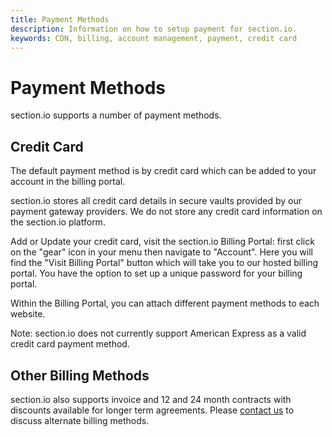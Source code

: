 ```yaml
---
title: Payment Methods
description: Information on how to setup payment for section.io.
keywords: CDN, billing, account management, payment, credit card
---
```

Payment Methods
=================================

section.io supports a number of payment methods.  

Credit Card
-----------
The default payment method is by credit card which can be added to your account in the billing portal.  

section.io stores all credit card details in secure vaults provided by our payment gateway providers.  We do not store any credit card information on the section.io platform.

Add or Update your credit card, visit the section.io Billing Portal: first click on the "gear" icon in your menu then navigate to "Account". Here you will find the "Visit Billing Portal" button which will take you to our hosted billing portal.  You have the option to set up a unique password for your billing portal.

Within the Billing Portal, you can attach different payment methods to each website.

Note: section.io does not currently support American Express as a valid credit card payment method.

Other Billing Methods
---------------------
section.io also supports invoice and 12 and 24 month contracts with discounts available for longer term agreements.  Please [contact us](https://section.io/contact-us) to discuss alternate billing methods.
